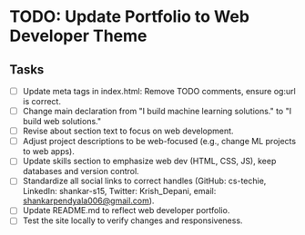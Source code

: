 # TODO: Update Portfolio to Web Developer Theme

## Tasks
- [ ] Update meta tags in index.html: Remove TODO comments, ensure og:url is correct.
- [ ] Change main declaration from "I build machine learning solutions." to "I build web solutions."
- [ ] Revise about section text to focus on web development.
- [ ] Adjust project descriptions to be web-focused (e.g., change ML projects to web apps).
- [ ] Update skills section to emphasize web dev (HTML, CSS, JS), keep databases and version control.
- [ ] Standardize all social links to correct handles (GitHub: cs-techie, LinkedIn: shankar-s15, Twitter: Krish_Depani, email: shankarpendyala006@gmail.com).
- [ ] Update README.md to reflect web developer portfolio.
- [ ] Test the site locally to verify changes and responsiveness.
